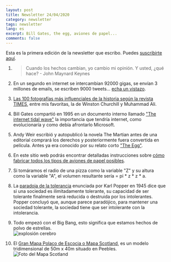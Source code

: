 ```yaml
---
layout: post
title: Newsletter 24/04/2020
category: newsletter
tags: newsletter
lang: es
excerpt: Bill Gates, the egg, aviones de papel...
comments: false
---
```


Esta es la primera edición de la newsletter que escribo. Puedes [suscribirte aquí](/newsletter/).

<!--more-->

1. > Cuando los hechos cambian, yo cambio mi opinión. Y usted, ¿qué hace? - John Maynard Keynes

2. En un segundo en internet se intercambian 92000 gigas, se envían 3 millones de emails, se escriben 9000 tweets...  [echa un vistazo](https://www.internetlivestats.com/one-second/).

3. [Las 100 fotografías más influenciales de la historia según la revista TIMES](http://100photos.time.com/), entre mis favoritas, la de Winston Churchill y Muhammad Ali.

4. Bill Gates compartió en 1995 en un documento interno llamado ["The internet tidal wave"](https://lettersofnote.com/2011/07/22/the-internet-tidal-wave/) la importancia que tendría internet, como evolucionaría y como debía afrontarlo Microsoft.

5. Andy Weir escribió y autopublicó la novela The Martian antes de una editorial comprará los derechos y posteriormente fuera convertida en película. Antes ya era conocido por su relato corto ["The Egg"](http://www.galactanet.com/oneoff/theegg_mod.html).

6. En este sitio web podrás encontrar detalladas instrucciones sobre [cómo fabricar todos los tipos de aviones de papel posibles](https://www.foldnfly.com/#/1-1-1-1-1-1-1-1-2).

7. Si tomáramos el radio de una pizza como la variable "Z" y su altura como la variable "A", el volumen resultante sería = pi * z * z * a.

8. La [paradoja de la tolerancia](https://www.wikiwand.com/es/Paradoja_de_la_tolerancia) enunciada por Karl Popper en 1945 dice que si una sociedad es ilimitadamente tolerante, su capacidad de ser tolerante finalmente será reducida o destruida por los intolerantes. Popper concluyó que, aunque parece paradójico, para mantener una sociedad tolerante, la sociedad tiene que ser intolerante con la intolerancia.

9. Todo empezó con el Big Bang, esto significa que estamos hechos de polvo de estrellas.   
![explosión cerebro](https://media.giphy.com/media/2rqEdFfkMzXmo/giphy.gif)     
10. El [Gran Mapa Polaco de Escocia o Mapa Scotland](https://www.wikiwand.com/es/Gran_mapa_polaco_de_Escocia), es un modelo tridimensional de 50m x 40m situado en Peebles.   
![ Foto del Mapa Scotland](https://upload.wikimedia.org/wikipedia/commons/thumb/d/db/Above_Winter_View.jpg/440px-Above_Winter_View.jpg)